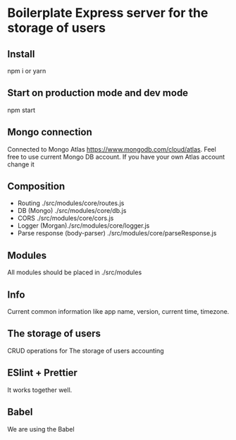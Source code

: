 # Boilerplate Express server for the storage of users

## Install
npm i or yarn

## Start on production mode and dev mode
npm start

## Mongo connection
Connected to Mongo Atlas https://www.mongodb.com/cloud/atlas. Feel free to use current Mongo DB account. If you have your own Atlas account change it

## Composition
* Routing ./src/modules/core/routes.js
* DB (Mongo) ./src/modules/core/db.js
* CORS ./src/modules/core/cors.js
* Logger (Morgan)./src/modules/core/logger.js
* Parse response (body-parser) ./src/modules/core/parseResponse.js

## Modules
All modules should be placed in ./src/modules

## Info
Current common information like app name, version, current time, timezone.

## The storage of users
CRUD operations for The storage of users accounting

## ESlint + Prettier
It works together well.

## Babel
We are using the Babel